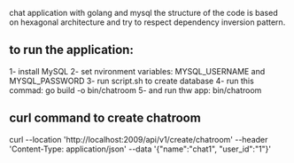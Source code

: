 chat application with golang and mysql
the structure of the code is based on hexagonal architecture and try to respect dependency inversion pattern. 

## to run the application:
1- install MySQL
2- set nvironment variables: MYSQL_USERNAME and MYSQL_PASSWORD
3- run script.sh to create database
4- run this commad: go build -o bin/chatroom
5- and run thw app: bin/chatroom

## curl command to create chatroom

curl --location 'http://localhost:2009/api/v1/create/chatroom' --header 'Content-Type: application/json' --data '{"name":"chat1", "user_id":"1"}'